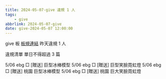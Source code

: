 ```yaml
---
title: 2024-05-07-give 違規 1 人
tags:
    - give
abbrlink: 2024-05-07-give
date: give-2024-05-07 12:00:00
---
```

give 板 [板規連結](https://www.ptt.cc/bbs/give/M.1612495900.A.C32.html)
昨天違規 1 人
<!-- more -->

違規清單
單日不得超過 3 篇

5/06 ebg □ [贈送] 巨型冰棒模型
5/06 ebg □ [贈送] 巨型笑臉霓虹燈
5/06 ebg □ [贈送] 桃園 巨型冰棒模型
5/06 ebg □ [贈送] 桃園 巨大笑臉霓虹燈